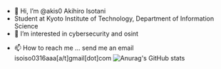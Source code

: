 - 👋 Hi, I’m @akis0 Akihiro Isotani
- Student at Kyoto Institute of Technology, Department of Information Science
- 👀 I’m interested in cybersecurity and osint
<!---- 🌱 I’m currently learning---> 
<!--- - 💞️ I’m looking to collaborate on ... --->
- 📫 How to reach me ... send me an email isoiso0316aaa[a/t]gmail[dot]com
![Anurag's GitHub stats](https://github-readme-stats.vercel.app/api?username=akis0)




<!---
akis0/akis0 is a ✨ special ✨ repository because its `README.md` (this file) appears on your GitHub profile.
You can click the Preview link to take a look at your changes.
--->

